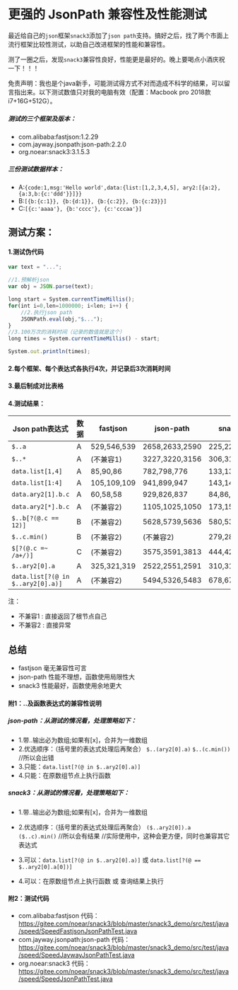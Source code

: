 # 更强的 JsonPath 兼容性及性能测试

最近给自己的`json`框架`snack3`添加了`json path`支持。搞好之后，找了两个市面上流行框架比较性测试，以助自己改进框架的性能和兼容性。

测了一圈之后，发现`snack3`兼容性良好，性能更是最好的。晚上要喝点小酒庆祝一下！！！

免责声明：我也是个java新手，可能测试得方式不对而造成不科学的结果，可以留言指出来。以下测试数值只对我的电脑有效（配置：Macbook pro 2018款 i7+16G+512G）。

##### 测试的三个框架及版本：
* com.alibaba:fastjson:1.2.29
* com.jayway.jsonpath:json-path:2.2.0
* org.noear:snack3:3.1.5.3

##### 三份测试数据样本：
* A:`{code:1,msg:'Hello world',data:{list:[1,2,3,4,5], ary2:[{a:2},{a:3,b:{c:'ddd'}}]}}`
* B:`[{b:{c:1}}, {b:{d:1}}, {b:{c:2}}, {b:{c:23}}]`
* C:`[{c:'aaaa'}, {b:'cccc'}, {c:'cccaa'}]`

## 测试方案：
#### 1.测试伪代码
```javascript
var text = "...";

//1.预解析json
var obj = JSON.parse(text);

long start = System.currentTimeMillis();
for(int i=0,len=1000000; i<len; i++) {
    //2.执行json path
    JSONPath.eval(obj,"$..."); 
}
//3.100万次的消耗时间（记录的数值就是这个）
long times = System.currentTimeMillis() - start;

System.out.println(times);
```
#### 2.每个框架、每个表达式各执行4次，并记录后3次消耗时间
#### 3.最后制成对比表格

#### 4.测试结果：

| Json path表达式 | 数据 | fastjson | json-path | snack3 |
| --- | --- | ---| --- | --- |
| `$..a` | A | 529,546,539 | 2658,2633,2590 | 225,225,232 |
| `$..*` | A | (不兼容1) | 3227,3220,3156 | 306,315,325 |
| `data.list[1,4]` | A | 85,90,86 | 782,798,776 | 133,137,131 |
| `data.list[1:4]` | A | 105,109,109 | 941,899,947 | 143,145,146 |
| `data.ary2[1].b.c` | A | 60,58,58 | 929,826,837 | 84,86,80 |
| `data.ary2[*].b.c` | A | (不兼容2) | 1105,1025,1050 | 173,152,155 |
| `$..b[?(@.c == 12)]` | B | (不兼容2) | 5628,5739,5636 | 580,535,532 |
| `$..c.min()` | B | (不兼容2) | (不兼容2) | 279,282,285 |
| `$[?(@.c =~ /a+/)]` | C | (不兼容2) | 3575,3591,3813 | 444,423,429 |
| `$..ary2[0].a` | A | 325,321,319 | 2522,2551,2591 | 310,311,314 |
| `data.list[?(@ in $..ary2[0].a)]` | A | (不兼容2) | 5494,5326,5483 | 678,674,667 |

注：
* 不兼容1 : 直接返回了根节点自己
* 不兼容2 : 直接异常

## 总结

* fastjson 毫无兼容性可言
* json-path 性能不理想，函数使用局限性大
* snack3 性能最好，函数使用余地更大

#### 附1：..及函数表达式的兼容性说明
##### json-path：从测试的情况看，处理策略如下：

* 1.带..输出必为数组;如果有[x]，合并为一维数组
* 2.优选顺序：（括号里的表达式处理后再聚合）
`$..(ary2[0].a)` 
`$..(c.min())`   //所以会出错
* 3.只能：`data.list[?(@ in $..ary2[0].a)]`
* 4.只能：在原数组节点上执行函数

##### snack3：从测试的情况看，处理策略如下：

* 1.带..输出必为数组;如果有[x]，合并为一维数组
* 2.优选顺序：（括号里的表达式处理后再聚合）
  `($..ary2[0]).a`    
  `($..c).min()`  //所以会有结果 //实际使用中，这种会更方便，同时也兼容其它表达式
* 3.可以：`data.list[?(@ in $..ary2[0].a)]` 或 `data.list[?(@ == $..ary2[0].a[0])]`

* 4.可以：在原数组节点上执行函数 或 查询结果上执行

#### 附2：测试代码

* com.alibaba:fastjson 代码：https://gitee.com/noear/snack3/blob/master/snack3_demo/src/test/java/speed/SpeedFastjsonJsonPathTest.java
* com.jayway.jsonpath:json-path  代码：https://gitee.com/noear/snack3/blob/master/snack3_demo/src/test/java/speed/SpeedJaywayJsonPathTest.java
* org.noear:snack3  代码：https://gitee.com/noear/snack3/blob/master/snack3_demo/src/test/java/speed/SpeedJsonPathTest.java